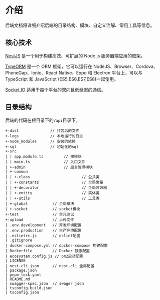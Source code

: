 # 介绍

后端文档将详细介绍后端的目录结构、模块、自定义注解、常用工具等信息。

## 核心技术

[NestJS](https://nest.nodejs.cn/) 是一个用于构建高效、可扩展的 Node.js 服务器端应用的框架。

[TypeORM](https://typeorm.biunav.com/) 是一个 ORM 框架，它可以运行在 NodeJS、Browser、Cordova、PhoneGap、Ionic、React Native、Expo 和 Electron 平台上，可以与 TypeScript 和 JavaScript (ES5,ES6,ES7,ES8)一起使用。

[Socket.IO](https://socket.nodejs.cn/) 适用于每个平台的双向且低延迟的通信。

## 目录结构

后端的代码在根目录下的`/api`目录下。

```
+-dist              // 打包后的文件
+-logs              // 本地运行的日志
+-node_modules      // 安装的依赖
+-sql               // 初始化的sql
+-src
| | app.module.ts         // 根模块
| | main.ts               // 入口文件
| +-admin                 // 后台管理模块
| +-common
| | +-class                       // 公共类
| | +-constants                   // 全局常量
| | +-decorator                   // 全局装饰器
| | +-entity                      // 实体类
| | +-utils                       // 工具类
| +-global           // 全局模块
| +-socket           // socket模块
+-test               // 单元测试
+-upload             // 上传文件
| .env.development   // 开发环境配置
| .env.production    // 生产环境配置
| .eslintrc.js       // eslint配置
| .gitignore
| docker-compose.yml // docker-compose 构建配置
| Dockerfile         // Docker 镜像配置
| ecosystem.config.js // pm2启动配置
| LICENSE
| nest-cli.json      // nest-cli 全局配置
| package.json
| pnpm-lock.yaml
| README.md
| swagger-spec.json  // swager json
| tsconfig.build.json
| tsconfig.json
```
